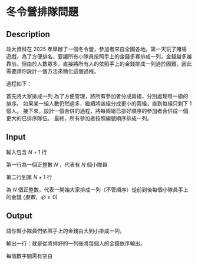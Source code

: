 # 冬令營排隊問題
## Description

政大資科在 2025 年舉辦了一個冬令營，參加者來自全國各地。第一天玩了賭場遊戲，為了方便排名，要讓所有小隊員按照手上的金錢多寡排成一列，金錢越多越靠前。但由於人數眾多，直接將所有人的依照手上的金錢排成一列過於困難，因此需要請你設計一個方法來簡化這個過程。

過程如下：

首先將大家排成一列
為了方便管理，將所有參加者分成兩組，分別處理每一組的排序。
如果某一組人數仍然過多，繼續將該組分成更小的兩組，直到每組只剩下 1 個人。
接下來，設計一個合併的過程，將每兩組已排好順序的參加者合併成一個更大的已排序隊伍。
最終，所有參加者按照編號順序排成一列。

## Input

輸入包含 $N+1$ 行

第一行為一個正整數 $N$ ，代表有 $N$ 個小隊員

第二行到第 $N+1$ 行

為 $N$ 個正整數，代表一開始大家排成一列（不管順序）從前到後每個小隊員手上的金錢 $(整數，必≥0)$ 


## Output

請你幫小隊員們依照手上的金錢由大到小排成一列，

輸出一行：就是從將排好的一列後將每個人的金錢依序輸出。

每個數字間需有空白
